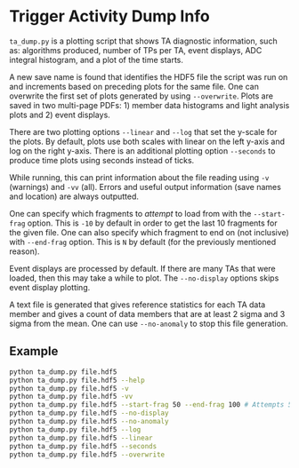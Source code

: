 # Trigger Activity Dump Info

`ta_dump.py` is a plotting script that shows TA diagnostic information, such as: algorithms produced, number of TPs per TA, event displays, ADC integral histogram, and a plot of the time starts.

A new save name is found that identifies the HDF5 file the script was run on and increments based on preceding plots for the same file. One can overwrite the first set of plots generated by using `--overwrite`. Plots are saved in two multi-page PDFs: 1) member data histograms and light analysis plots and 2) event displays.

There are two plotting options `--linear` and `--log` that set the y-scale for the plots. By default, plots use both scales with linear on the left y-axis and log on the right y-axis. There is an additional plotting option `--seconds` to produce time plots using seconds instead of ticks.

While running, this can print information about the file reading using `-v` (warnings) and `-vv` (all). Errors and useful output information (save names and location) are always outputted.

One can specify which fragments to _attempt_ to load from with the `--start-frag` option. This is `-10` by default in order to get the last 10 fragments for the given file. One can also specify which fragment to end on (not inclusive) with `--end-frag` option. This is `N` by default (for the previously mentioned reason).

Event displays are processed by default. If there are many TAs that were loaded, then this may take a while to plot. The `--no-display` options skips event display plotting.

A text file is generated that gives reference statistics for each TA data member and gives a count of data members that are at least 2 sigma and 3 sigma from the mean. One can use `--no-anomaly` to stop this file generation.

## Example
```bash
python ta_dump.py file.hdf5
python ta_dump.py file.hdf5 --help
python ta_dump.py file.hdf5 -v
python ta_dump.py file.hdf5 -vv
python ta_dump.py file.hdf5 --start-frag 50 --end-frag 100 # Attempts 50 fragments
python ta_dump.py file.hdf5 --no-display
python ta_dump.py file.hdf5 --no-anomaly
python ta_dump.py file.hdf5 --log
python ta_dump.py file.hdf5 --linear
python ta_dump.py file.hdf5 --seconds
python ta_dump.py file.hdf5 --overwrite
```
